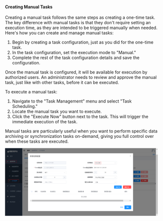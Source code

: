 #### Creating Manual Tasks

Creating a manual task follows the same steps as creating a one-time task. The key difference with manual tasks is that they don't require setting an execution time, as they are intended to be triggered manually when needed. Here's how you can create and manage manual tasks:

1. Begin by creating a task configuration, just as you did for the one-time task.
2. In the task configuration, set the execution mode to "Manual."
3. Complete the rest of the task configuration details and save the configuration.

Once the manual task is configured, it will be available for execution by authorized users. An administrator needs to review and approve the manual task, just like with other tasks, before it can be executed.

To execute a manual task:

1. Navigate to the "Task Management" menu and select "Task Scheduling."
2. Locate the manual task you want to execute.
3. Click the "Execute Now" button next to the task. This will trigger the immediate execution of the task.

Manual tasks are particularly useful when you want to perform specific data archiving or synchronization tasks on-demand, giving you full control over when these tasks are executed.

![创建手工任务.png](../../images/whaleal-data-images/image-6.png)
